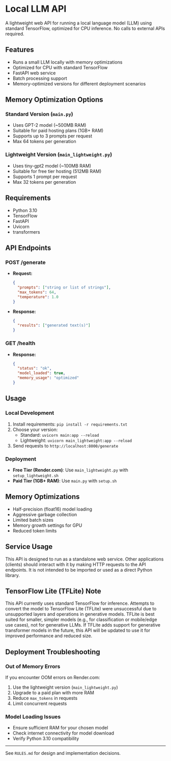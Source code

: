 # Local LLM API

A lightweight web API for running a local language model (LLM) using standard TensorFlow, optimized for CPU inference. No calls to external APIs required.

## Features
- Runs a small LLM locally with memory optimizations
- Optimized for CPU with standard TensorFlow
- FastAPI web service
- Batch processing support
- Memory-optimized versions for different deployment scenarios

## Memory Optimization Options

### Standard Version (`main.py`)
- Uses GPT-2 model (~500MB RAM)
- Suitable for paid hosting plans (1GB+ RAM)
- Supports up to 3 prompts per request
- Max 64 tokens per generation

### Lightweight Version (`main_lightweight.py`)
- Uses tiny-gpt2 model (~100MB RAM)
- Suitable for free tier hosting (512MB RAM)
- Supports 1 prompt per request
- Max 32 tokens per generation

## Requirements
- Python 3.10
- TensorFlow
- FastAPI
- Uvicorn
- transformers

## API Endpoints

### POST /generate
- **Request:**
  ```json
  {
    "prompts": ["string or list of strings"],
    "max_tokens": 64,
    "temperature": 1.0
  }
  ```
- **Response:**
  ```json
  {
    "results": ["generated text(s)"]
  }
  ```

### GET /health
- **Response:**
  ```json
  {
    "status": "ok",
    "model_loaded": true,
    "memory_usage": "optimized"
  }
  ```

## Usage

### Local Development
1. Install requirements: `pip install -r requirements.txt`
2. Choose your version:
   - Standard: `uvicorn main:app --reload`
   - Lightweight: `uvicorn main_lightweight:app --reload`
3. Send requests to `http://localhost:8000/generate`

### Deployment
- **Free Tier (Render.com)**: Use `main_lightweight.py` with `setup_lightweight.sh`
- **Paid Tier (1GB+ RAM)**: Use `main.py` with `setup.sh`

## Memory Optimizations
- Half-precision (float16) model loading
- Aggressive garbage collection
- Limited batch sizes
- Memory growth settings for GPU
- Reduced token limits

## Service Usage
This API is designed to run as a standalone web service. Other applications (clients) should interact with it by making HTTP requests to the API endpoints. It is not intended to be imported or used as a direct Python library.

## TensorFlow Lite (TFLite) Note
This API currently uses standard TensorFlow for inference. Attempts to convert the model to TensorFlow Lite (TFLite) were unsuccessful due to unsupported layers and operations in generative models. TFLite is best suited for smaller, simpler models (e.g., for classification or mobile/edge use cases), not for generative LLMs. If TFLite adds support for generative transformer models in the future, this API will be updated to use it for improved performance and reduced size.

## Deployment Troubleshooting

### Out of Memory Errors
If you encounter OOM errors on Render.com:
1. Use the lightweight version (`main_lightweight.py`)
2. Upgrade to a paid plan with more RAM
3. Reduce `max_tokens` in requests
4. Limit concurrent requests

### Model Loading Issues
- Ensure sufficient RAM for your chosen model
- Check internet connectivity for model download
- Verify Python 3.10 compatibility

---
See `RULES.md` for design and implementation decisions.